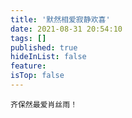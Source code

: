 ```yaml
---
title: '默然相爱寂静欢喜'
date: 2021-08-31 20:54:10
tags: []
published: true
hideInList: false
feature: 
isTop: false
---
```

```齐保然最爱肖丝雨！```